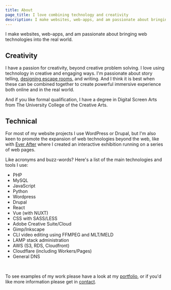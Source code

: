 ```yaml
---
title: About
page_title: I love combining technology and creativity
description: I make websites, web-apps, and am passionate about bringing web technologies into the real world.
---
```


I make websites, web-apps, and am passionate about bringing web technologies into the real world.

## Creativity

I have a passion for creativity, beyond creative problem solving. 
I love using technology in creative and engaging ways. I'm passionate about story telling, [designing escape rooms](/portfolio/20000-leagues), and writing. And I think it is best when these can be combined together to create powerful immersive experience both online and in the real world.

And if you like formal qualification, I have a degree in Digital Screen Arts from The University College of the Creative Arts.

## Technical

For most of my website projects I use WordPress or Drupal, but I'm also keen to promote the expansion of web technologies beyond the web, like with [Ever After](/portfolio/ever-after) where I created an interactive exhibition running on a series of web pages.

Like acronyms and buzz-words? Here's a list of the main technologies and tools I use:

- PHP
- MySQL
- JavaScript
- Python
- Wordpress
- Drupal
- React
- Vue (with NUXT)
- CSS with SASS/LESS
- Adobe Creative Suite/Cloud
- Gimp/Inkscape
- CLI video editing using FFMPEG and MLT/MELD
- LAMP stack administration
- AWS (S3, RDS, Cloudfront)
- Cloudflare (including Workers/Pages)
- General DNS

<br>

To see examples of my work please have a look at my [portfolio](/#portfolio), or if you'd like more information please get in [contact](/contact).